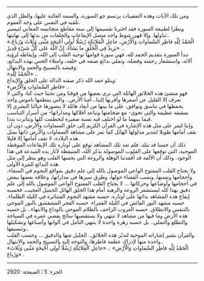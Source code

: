 ------------------------------------------------------------------------

ومن تلك الآيات وهذه التعقيبات يرتسم جو السورة، والسمة الغالبة عليها،
والظل الذي تلقيه في النفس على وجه العموم.  
ونظرا لطبيعة السورة فقد اخترنا تقسيمها إلى ستة مقاطع متجانسة المعاني
لتيسير تناولها. وإلا فهي شوط واحد متصل الإيقاعات والحلقات من بدئها إلى
نهايتها..  
«الْحَمْدُ لِلَّهِ فاطِرِ السَّماواتِ وَالْأَرْضِ، جاعِلِ الْمَلائِكَةِ رُسُلًا أُولِي أَجْنِحَةٍ مَثْنى
وَثُلاثَ وَرُباعَ، يَزِيدُ فِي الْخَلْقِ ما يَشاءُ، إِنَّ اللَّهَ عَلى كُلِّ شَيْءٍ قَدِيرٌ» ..  
تبدأ السورة بتقديم الحمد لله. فهي سورة قوامها توجيه القلب إلى الله،
وإيقاظه لرؤية آلائه، واستشعار رحمته وفضله، وتملي بدائع صنعه في خلقه،
وامتلاء الحس بهذه البدائع، وفيضه بالتسبيح والحمد والابتهال:  
«الْحَمْدُ لِلَّهِ» ..  
ويتلو حمد الله ذكر صفته الدالة على الخلق والإبداع:  
«فاطِرِ السَّماواتِ وَالْأَرْضِ» ..  
فهو منشئ هذه الخلائق الهائلة التي نرى بعضها من فوقنا ومن تحتنا حيث كنا،
والتي لا نعرف إلا القليل عن أصغرها وأقربها إلينا.. أمنا الأرض.. والتي
ينتظمها ناموس واحد يحفظها في تناسق وتوافق، على ما بينها من أبعاد هائلة
لا يتصورها خيالنا البشري إلا بمشقة عظيمة والتي تحوي- مع ضخامتها وتباعد
أفلاكها ومداراتها- من أسرار التناسب فيما بينهما ما لو اختلف فيه نسبة
صغيرة لتحطمت كلها وتناثرت بددا.  
وإننا لنمر على مثل هذه الإشارة في القرآن الكريم إلى خلق السماوات والأرض،
دون أن نقف أمامها طويلا لنتدبر مدلولها الهائل كما نمر على مشاهد السماوات
والأرض ذاتها بمثل هذه البلادة، لا نقف أمامها إلا قليلا.  
ذلك أن حسنا قد تبلد، فلم تعد تلك المشاهد توقع على أوتاره تلك الإيقاعات
الموقظة الموحية، التي توقعها على القلوب الموصولة بذكر الله، المتيقظة
لآثار يده المبدعة في هذا الوجود. وذلك أن الألفة قد أفقدتنا الوهلة
والروعة التي يحسها القلب وهو ينظر إلى مثل هذه البدائع للمرة الأولى.  
ولا يحتاج القلب المفتوح الواعي الموصول بالله إلى علم دقيق بمواقع النجوم
في السماء، وأحجامها ونسبها، ونسب الفضاء حولها، وطرق سيرها في مداراتها،
وعلاقة بعضها ببعض في أحجامها وأوضاعها وحركاتها ... لا يحتاج القلب
المفتوح الواعي الموصول بالله إلى علم دقيق بهذا كله ليستشعر الروعة
والرهبة أمام هذا الخلق الهائل الجميل العجيب. فحسبه إيقاع هذه المشاهد
بذاتها على أوتاره. حسبه مشهد النجوم المتناثرة في الليلة الظلماء. حسبه
مشهد النور الفائض في الليلة القمراء. حسبه الفجر المشقشق بالنور الموحي
بالتنفس والانطلاق. حسبه الغروب الزاحف بالظلام الموحي بالوداع والانتهاء..
بل حسبه هذه الأرض وما فيها من مشاهد لا تنتهي ولا يستقصيها سائح يقضي عمره
في السياحة والتطلع والتملي.. بل حسبه زهرة واحدة لا ينتهي التأمل في
ألوانها وأصباغها وتشكيلها وتنسيقها..  
والقرآن يشير إشاراته الموحية لتدبّر هذه الخلائق.. الجليل منها والدقيق ...
وحسب القلب واحدة منها لإدراك عظمة فاطرها، والتوجه إليه بالتسبيح والحمد
والابتهال..  
«الْحَمْدُ لِلَّهِ فاطِرِ السَّماواتِ وَالْأَرْضِ» .. «جاعِلِ الْمَلائِكَةِ رُسُلًا أُولِي أَجْنِحَةٍ مَثْنى
وَثُلاثَ وَرُباعَ» .

------------------------------------------------------------------------

الجزء: 5 ¦ الصفحة: 2920
